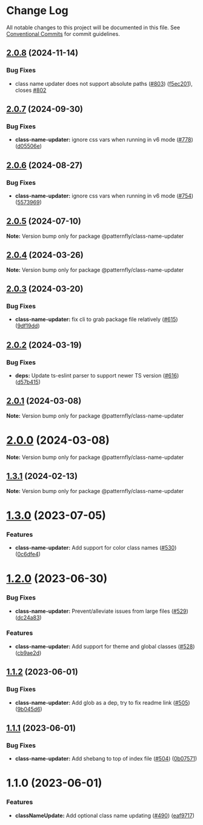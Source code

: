 # Change Log

All notable changes to this project will be documented in this file.
See [Conventional Commits](https://conventionalcommits.org) for commit guidelines.

## [2.0.8](https://github.com/patternfly/pf-codemods/compare/@patternfly/class-name-updater@2.0.7...@patternfly/class-name-updater@2.0.8) (2024-11-14)


### Bug Fixes

* class name updater does not support absolute paths ([#803](https://github.com/patternfly/pf-codemods/issues/803)) ([f5ec201](https://github.com/patternfly/pf-codemods/commit/f5ec20189f26e751335c6ec0ca296ab004d31bc8)), closes [#802](https://github.com/patternfly/pf-codemods/issues/802)





## [2.0.7](https://github.com/patternfly/pf-codemods/compare/@patternfly/class-name-updater@2.0.6...@patternfly/class-name-updater@2.0.7) (2024-09-30)


### Bug Fixes

* **class-name-updater:** ignore css vars when running in v6 mode ([#778](https://github.com/patternfly/pf-codemods/issues/778)) ([d05506e](https://github.com/patternfly/pf-codemods/commit/d05506eaab6294e1c33921fe960fe34386d28af8))





## [2.0.6](https://github.com/patternfly/pf-codemods/compare/@patternfly/class-name-updater@2.0.5...@patternfly/class-name-updater@2.0.6) (2024-08-27)


### Bug Fixes

* **class-name-updater:** ignore css vars when running in v6 mode ([#754](https://github.com/patternfly/pf-codemods/issues/754)) ([5573969](https://github.com/patternfly/pf-codemods/commit/55739698037a1395eb7cee7d92ed12fe6a2748f3))





## [2.0.5](https://github.com/patternfly/pf-codemods/compare/@patternfly/class-name-updater@2.0.4...@patternfly/class-name-updater@2.0.5) (2024-07-10)

**Note:** Version bump only for package @patternfly/class-name-updater





## [2.0.4](https://github.com/patternfly/pf-codemods/compare/@patternfly/class-name-updater@2.0.3...@patternfly/class-name-updater@2.0.4) (2024-03-26)

**Note:** Version bump only for package @patternfly/class-name-updater





## [2.0.3](https://github.com/patternfly/pf-codemods/compare/@patternfly/class-name-updater@2.0.2...@patternfly/class-name-updater@2.0.3) (2024-03-20)


### Bug Fixes

* **class-name-updater:** fix cli to grab package file relatively ([#615](https://github.com/patternfly/pf-codemods/issues/615)) ([9df19dd](https://github.com/patternfly/pf-codemods/commit/9df19dd7119d47a635edd70066665d5d15a01037))





## [2.0.2](https://github.com/patternfly/pf-codemods/compare/@patternfly/class-name-updater@2.0.1...@patternfly/class-name-updater@2.0.2) (2024-03-19)


### Bug Fixes

* **deps:** Update ts-eslint parser to support newer TS version ([#616](https://github.com/patternfly/pf-codemods/issues/616)) ([d57b415](https://github.com/patternfly/pf-codemods/commit/d57b415959f79390043b9a7fb902a07595e28318))





## [2.0.1](https://github.com/patternfly/pf-codemods/compare/@patternfly/class-name-updater@1.3.1...@patternfly/class-name-updater@2.0.1) (2024-03-08)

**Note:** Version bump only for package @patternfly/class-name-updater





# [2.0.0](https://github.com/wise-king-sullyman/pf-codemods/compare/@patternfly/class-name-updater@1.3.1...@patternfly/class-name-updater@2.0.0) (2024-03-08)

**Note:** Version bump only for package @patternfly/class-name-updater





## [1.3.1](https://github.com/patternfly/pf-codemods/compare/@patternfly/class-name-updater@1.3.0...@patternfly/class-name-updater@1.3.1) (2024-02-13)

**Note:** Version bump only for package @patternfly/class-name-updater





# [1.3.0](https://github.com/patternfly/pf-codemods/compare/@patternfly/class-name-updater@1.2.0...@patternfly/class-name-updater@1.3.0) (2023-07-05)


### Features

* **class-name-updater:** Add support for color class names ([#530](https://github.com/patternfly/pf-codemods/issues/530)) ([0c6dfe4](https://github.com/patternfly/pf-codemods/commit/0c6dfe4dd35dbdaa129bfd61b2ad217290225446))





# [1.2.0](https://github.com/patternfly/pf-codemods/compare/@patternfly/class-name-updater@1.1.2...@patternfly/class-name-updater@1.2.0) (2023-06-30)


### Bug Fixes

* **class-name-updater:** Prevent/alleviate issues from large files ([#529](https://github.com/patternfly/pf-codemods/issues/529)) ([dc24a83](https://github.com/patternfly/pf-codemods/commit/dc24a83a73e3e40a21c9b4ce043baec62f4a6e84))


### Features

* **class-name-updater:** Add support for theme and global classes ([#528](https://github.com/patternfly/pf-codemods/issues/528)) ([cb9ae2d](https://github.com/patternfly/pf-codemods/commit/cb9ae2da31b9fb00efae62fbcb4fa1e72233a3e9))





## [1.1.2](https://github.com/patternfly/pf-codemods/compare/@patternfly/class-name-updater@1.1.1...@patternfly/class-name-updater@1.1.2) (2023-06-01)


### Bug Fixes

* **class-name-updater:** Add glob as a dep, try to fix readme link ([#505](https://github.com/patternfly/pf-codemods/issues/505)) ([9b045d6](https://github.com/patternfly/pf-codemods/commit/9b045d6b2112d2b7d098fb280e7f746b6a4bc003))





## [1.1.1](https://github.com/patternfly/pf-codemods/compare/@patternfly/class-name-updater@1.1.0...@patternfly/class-name-updater@1.1.1) (2023-06-01)


### Bug Fixes

* **class-name-updater:** Add shebang to top of index file ([#504](https://github.com/patternfly/pf-codemods/issues/504)) ([0b07571](https://github.com/patternfly/pf-codemods/commit/0b07571aca18f2a04bf9b43bd3a48ff113bdb564))





# 1.1.0 (2023-06-01)


### Features

* **classNameUpdate:** Add optional class name updating ([#490](https://github.com/patternfly/pf-codemods/issues/490)) ([eaf9717](https://github.com/patternfly/pf-codemods/commit/eaf9717bc3579a03bfe17dcb60ff8458c3f293eb))
